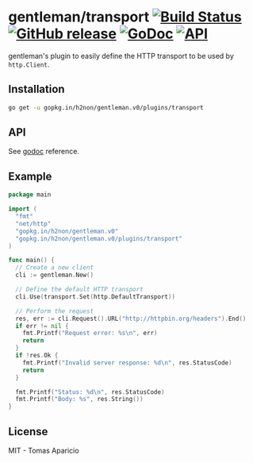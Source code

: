 # gentleman/transport [![Build Status](https://travis-ci.org/h2non/gentleman.png)](https://travis-ci.org/h2non/gentleman) [![GitHub release](https://img.shields.io/github/tag/h2non/gentleman.svg)](https://github.com/h2non/gentleman/releases) [![GoDoc](https://godoc.org/github.com/h2non/gentleman/plugins/transport?status.svg)](https://godoc.org/github.com/h2non/gentleman/plugins/transport) [![API](https://img.shields.io/badge/api-beta-green.svg?style=flat)](https://godoc.org/github.com/h2non/gentleman/plugins/transport)

gentleman's plugin to easily define the HTTP transport to be used by `http.Client`.

## Installation

```bash
go get -u gopkg.in/h2non/gentleman.v0/plugins/transport
```

## API

See [godoc](https://godoc.org/github.com/h2non/gentleman/plugins/transport) reference.

## Example

```go
package main

import (
  "fmt"
  "net/http"
  "gopkg.in/h2non/gentleman.v0"
  "gopkg.in/h2non/gentleman.v0/plugins/transport"
)

func main() {
  // Create a new client
  cli := gentleman.New()

  // Define the default HTTP transport
  cli.Use(transport.Set(http.DefaultTransport))

  // Perform the request
  res, err := cli.Request().URL("http://httpbin.org/headers").End()
  if err != nil {
    fmt.Printf("Request error: %s\n", err)
    return
  }
  if !res.Ok {
    fmt.Printf("Invalid server response: %d\n", res.StatusCode)
    return
  }

  fmt.Printf("Status: %d\n", res.StatusCode)
  fmt.Printf("Body: %s", res.String())
}
```

## License

MIT - Tomas Aparicio
